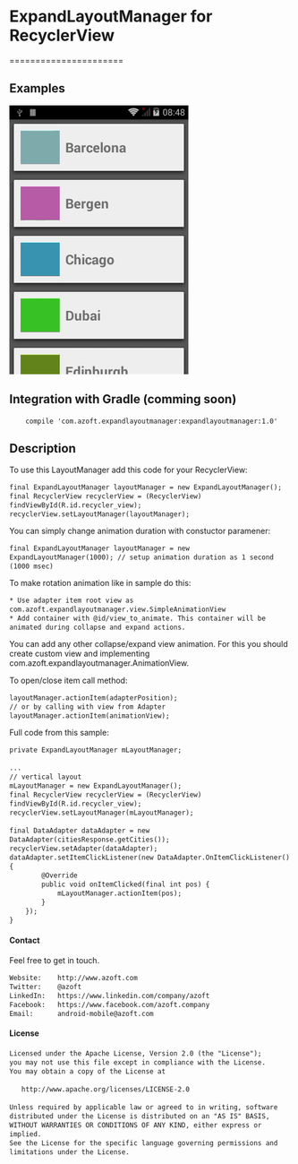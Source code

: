 # ExpandLayoutManager for RecyclerView
======================

## Examples

![Example](resources/animation_layout_manager.gif "working example")

## Integration with Gradle (comming soon)

```
    compile 'com.azoft.expandlayoutmanager:expandlayoutmanager:1.0'
```

## Description

To use this LayoutManager add this code for your RecyclerView:

    final ExpandLayoutManager layoutManager = new ExpandLayoutManager();
	final RecyclerView recyclerView = (RecyclerView) findViewById(R.id.recycler_view);
	recyclerView.setLayoutManager(layoutManager);
	
You can simply change animation duration with constuctor paramener:

    final ExpandLayoutManager layoutManager = new ExpandLayoutManager(1000); // setup animation duration as 1 second (1000 msec)


To make rotation animation like in sample do this:

    * Use adapter item root view as com.azoft.expandlayoutmanager.view.SimpleAnimationView
    * Add container with @id/view_to_animate. This container will be animated during collapse and expand actions.

You can add any other collapse/expand view animation. For this you should create custom view and implementing com.azoft.expandlayoutmanager.AnimationView.

To open/close item call method:
    	
	layoutManager.actionItem(adapterPosition);
    // or by calling with view from Adapter
    layoutManager.actionItem(animationView);

Full code from this sample:

	private ExpandLayoutManager mLayoutManager;
	
	...
    // vertical layout
	mLayoutManager = new ExpandLayoutManager();
	final RecyclerView recyclerView = (RecyclerView) findViewById(R.id.recycler_view);
	recyclerView.setLayoutManager(mLayoutManager);
	
    final DataAdapter dataAdapter = new DataAdapter(citiesResponse.getCities());
    recyclerView.setAdapter(dataAdapter);
    dataAdapter.setItemClickListener(new DataAdapter.OnItemClickListener() {
            @Override
            public void onItemClicked(final int pos) {
                mLayoutManager.actionItem(pos);
            }
        });
	}


#### Contact ####

Feel free to get in touch.

    Website:    http://www.azoft.com
    Twitter:    @azoft
    LinkedIn:   https://www.linkedin.com/company/azoft
    Facebook:   https://www.facebook.com/azoft.company
    Email:      android-mobile@azoft.com

#### License ####

    Licensed under the Apache License, Version 2.0 (the "License");
    you may not use this file except in compliance with the License.
    You may obtain a copy of the License at

       http://www.apache.org/licenses/LICENSE-2.0

    Unless required by applicable law or agreed to in writing, software
    distributed under the License is distributed on an "AS IS" BASIS,
    WITHOUT WARRANTIES OR CONDITIONS OF ANY KIND, either express or implied.
    See the License for the specific language governing permissions and
    limitations under the License.
